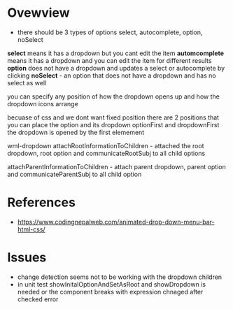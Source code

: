 # Ovewview

* there should be 3 types of options
  select, autocomplete, option, noSelect

__select__ means it has a dropdown but you cant edit the item
__automcomplete__ means it has a dropdown and you can edit the item for different results
__option__ does not have a dropdown and updates a select or autocomplete by clicking
__noSelect__ - an option that does not have a dropdown and has no select as well

you can specify any position of how the dropdown opens up and how the dropdown icons arrange

becuase of css and we dont want fixed position there are 2 positions that you can place the option and its dropdown
optionFirst and dropdownFirst
the dropdown is opened by the first elemement



wml-dropdown
attachRootInformationToChildren - attached the root dropdown, root option and communicateRootSubj to all child options

attachParentInformationToChildren - attach parent dropdown, parent option and communicateParentSubj to all child option

# References
* https://www.codingnepalweb.com/animated-drop-down-menu-bar-html-css/


# Issues 
* change detection seems not to be working with the dropdown children
* in unit test showInitalOptionAndSetAsRoot and showDropdown is needed or the component breaks with expression chnaged after checked error
